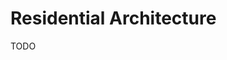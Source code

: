 # Residential Architecture

TODO

<!--
https://www.archdaily.com.br/br/889674/arquitetura-com-blocos-de-concreto-como-construir-com-este-material-modular-e-de-baixo-custo
-->
